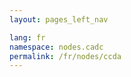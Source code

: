 ```yaml
---
layout: pages_left_nav

lang: fr
namespace: nodes.cadc
permalink: /fr/nodes/ccda
---
```


<!-- Content start -->

<!-- Content end -->
